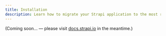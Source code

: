 ```yaml
---
title: Installation
description: Learn how to migrate your Strapi application to the most recent version.
---
```


(Coming soon… — please visit [docs.strapi.io](https://docs.strapi.io/developer-docs/latest/update-migration-guides/migration-guides.html) in the meantime.)
